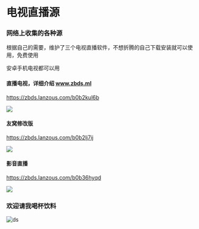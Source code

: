 

# 电视直播源

### 网络上收集的各种源



根据自己的需要，维护了三个电视直播软件，不想折腾的自己下载安装就可以使用，免费使用

安卓手机电视都可以用



#### **直播电视，详细介绍  www.zbds.ml**

https://zbds.lanzous.com/b0b2kul6b

![](https://cdn.jsdelivr.net/gh/vbskycn/tu@main/img/21.png)



#### 友窝修改版

https://zbds.lanzous.com/b0b2lj7ij

![](https://cdn.jsdelivr.net/gh/vbskycn/tu@main/img/%E5%8F%8B%E7%AA%9D%E4%BF%AE%E6%94%B9%E7%89%88.png)

#### 影音直播

https://zbds.lanzous.com/b0b36hyqd

![](https://cdn.jsdelivr.net/gh/vbskycn/tu@main/img/%E5%BD%B1%E9%9F%B3%E7%9B%B4%E6%92%AD.png)





### 欢迎请我喝杯饮料

![ds](https://cdn.jsdelivr.net/gh/vbskycn/tu@main/img/ds.jpg)